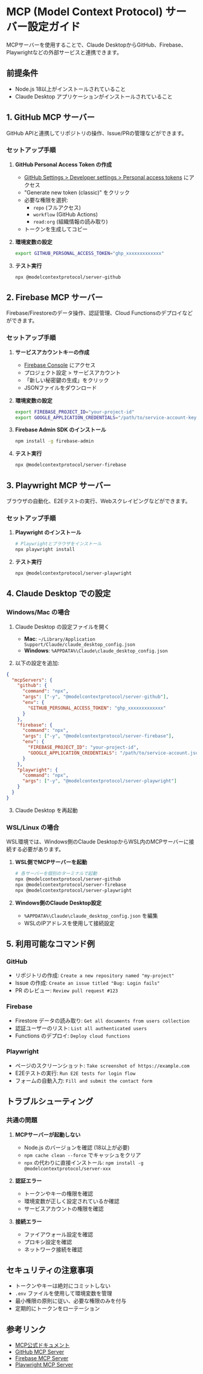 # MCP (Model Context Protocol) サーバー設定ガイド

MCPサーバーを使用することで、Claude DesktopからGitHub、Firebase、Playwrightなどの外部サービスと連携できます。

## 前提条件

- Node.js 18以上がインストールされていること
- Claude Desktop アプリケーションがインストールされていること

## 1. GitHub MCP サーバー

GitHub APIと連携してリポジトリの操作、Issue/PRの管理などができます。

### セットアップ手順

1. **GitHub Personal Access Token の作成**
   - [GitHub Settings > Developer settings > Personal access tokens](https://github.com/settings/tokens) にアクセス
   - "Generate new token (classic)" をクリック
   - 必要な権限を選択:
     - `repo` (フルアクセス)
     - `workflow` (GitHub Actions)
     - `read:org` (組織情報の読み取り)
   - トークンを生成してコピー

2. **環境変数の設定**
   ```bash
   export GITHUB_PERSONAL_ACCESS_TOKEN="ghp_xxxxxxxxxxxxx"
   ```

3. **テスト実行**
   ```bash
   npx @modelcontextprotocol/server-github
   ```

## 2. Firebase MCP サーバー

Firebase/Firestoreのデータ操作、認証管理、Cloud Functionsのデプロイなどができます。

### セットアップ手順

1. **サービスアカウントキーの作成**
   - [Firebase Console](https://console.firebase.google.com) にアクセス
   - プロジェクト設定 > サービスアカウント
   - 「新しい秘密鍵の生成」をクリック
   - JSONファイルをダウンロード

2. **環境変数の設定**
   ```bash
   export FIREBASE_PROJECT_ID="your-project-id"
   export GOOGLE_APPLICATION_CREDENTIALS="/path/to/service-account-key.json"
   ```

3. **Firebase Admin SDK のインストール**
   ```bash
   npm install -g firebase-admin
   ```

4. **テスト実行**
   ```bash
   npx @modelcontextprotocol/server-firebase
   ```

## 3. Playwright MCP サーバー

ブラウザの自動化、E2Eテストの実行、Webスクレイピングなどができます。

### セットアップ手順

1. **Playwright のインストール**
   ```bash
   # Playwrightとブラウザをインストール
   npx playwright install
   ```

2. **テスト実行**
   ```bash
   npx @modelcontextprotocol/server-playwright
   ```

## 4. Claude Desktop での設定

### Windows/Mac の場合

1. Claude Desktop の設定ファイルを開く
   - **Mac**: `~/Library/Application Support/Claude/claude_desktop_config.json`
   - **Windows**: `%APPDATA%\Claude\claude_desktop_config.json`

2. 以下の設定を追加:

```json
{
  "mcpServers": {
    "github": {
      "command": "npx",
      "args": ["-y", "@modelcontextprotocol/server-github"],
      "env": {
        "GITHUB_PERSONAL_ACCESS_TOKEN": "ghp_xxxxxxxxxxxxx"
      }
    },
    "firebase": {
      "command": "npx",
      "args": ["-y", "@modelcontextprotocol/server-firebase"],
      "env": {
        "FIREBASE_PROJECT_ID": "your-project-id",
        "GOOGLE_APPLICATION_CREDENTIALS": "/path/to/service-account.json"
      }
    },
    "playwright": {
      "command": "npx",
      "args": ["-y", "@modelcontextprotocol/server-playwright"]
    }
  }
}
```

3. Claude Desktop を再起動

### WSL/Linux の場合

WSL環境では、Windows側のClaude DesktopからWSL内のMCPサーバーに接続する必要があります。

1. **WSL側でMCPサーバーを起動**
   ```bash
   # 各サーバーを個別のターミナルで起動
   npx @modelcontextprotocol/server-github
   npx @modelcontextprotocol/server-firebase
   npx @modelcontextprotocol/server-playwright
   ```

2. **Windows側のClaude Desktop設定**
   - `%APPDATA%\Claude\claude_desktop_config.json` を編集
   - WSLのIPアドレスを使用して接続設定

## 5. 利用可能なコマンド例

### GitHub
- リポジトリの作成: `Create a new repository named "my-project"`
- Issue の作成: `Create an issue titled "Bug: Login fails"`
- PR のレビュー: `Review pull request #123`

### Firebase
- Firestore データの読み取り: `Get all documents from users collection`
- 認証ユーザーのリスト: `List all authenticated users`
- Functions のデプロイ: `Deploy cloud functions`

### Playwright
- ページのスクリーンショット: `Take screenshot of https://example.com`
- E2Eテストの実行: `Run E2E tests for login flow`
- フォームの自動入力: `Fill and submit the contact form`

## トラブルシューティング

### 共通の問題

1. **MCPサーバーが起動しない**
   - Node.js のバージョンを確認 (18以上が必要)
   - `npm cache clean --force` でキャッシュをクリア
   - `npx` の代わりに直接インストール: `npm install -g @modelcontextprotocol/server-xxx`

2. **認証エラー**
   - トークンやキーの権限を確認
   - 環境変数が正しく設定されているか確認
   - サービスアカウントの権限を確認

3. **接続エラー**
   - ファイアウォール設定を確認
   - プロキシ設定を確認
   - ネットワーク接続を確認

## セキュリティの注意事項

- トークンやキーは絶対にコミットしない
- `.env` ファイルを使用して環境変数を管理
- 最小権限の原則に従い、必要な権限のみを付与
- 定期的にトークンをローテーション

## 参考リンク

- [MCP公式ドキュメント](https://modelcontextprotocol.io/)
- [GitHub MCP Server](https://github.com/modelcontextprotocol/servers/tree/main/src/github)
- [Firebase MCP Server](https://github.com/modelcontextprotocol/servers/tree/main/src/firebase)
- [Playwright MCP Server](https://github.com/modelcontextprotocol/servers/tree/main/src/playwright)